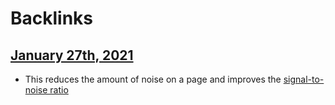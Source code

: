 
# Backlinks
## [January 27th, 2021](<January 27th, 2021.md>)
- This reduces the amount of noise on a page and improves the [signal-to-noise ratio](<signal-to-noise ratio.md>)

